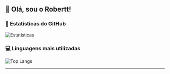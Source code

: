 👋 Olá, sou o Robertt!
---

### 🌟 Estatísticas do GitHub

![Estatísticas](https://github-readme-stats.vercel.app/api?username=roberttreis00&show_icons=true&theme=radical)

### 💻 Linguagens mais utilizadas

![Top Langs](https://github-readme-stats.vercel.app/api/top-langs/?username=roberttreis00&layout=compact&theme=tokyonight)

---
